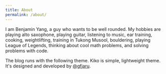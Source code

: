 ```yaml
---
title: About
permalink: /about/
---
```


I am Benjamin Yang, a guy who wants to be well rounded. My hobbies are playing
alto saxophone, playing guitar, listening to music, ear training, cooking,
weightlifting, training in Tukong Musool, bouldering, playing League of Legends,
thinking about cool math problems, and solving problems with code.

The blog runs with the following theme. Kiko is simple, lightweight theme. It's
designed and developed by [@gfjaru](https://twitter.com/gfjaru).
